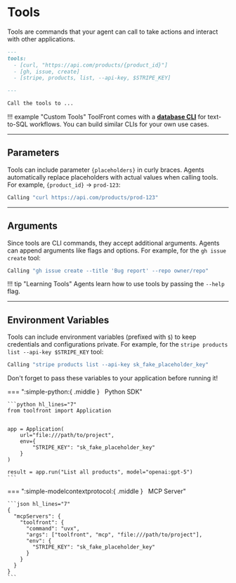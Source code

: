 # Tools

Tools are commands that your agent can call to take actions and interact with other applications.

```markdown
---
tools:
  - [curl, "https://api.com/products/{product_id}"]
  - [gh, issue, create]
  - [stripe, products, list, --api-key, $STRIPE_KEY]

---

Call the tools to ...
```


!!! example "Custom Tools"
    ToolFront comes with a **[database CLI](./database_cli.md)** for text-to-SQL workflows. You can build similar CLIs for your own use cases.


---

## Parameters

Tools can include parameter `{placeholders}` in curly braces. Agents automatically replace placeholders with actual values when calling tools. For example, `{product_id}` → `prod-123`:

```bash
Calling "curl https://api.com/products/prod-123"
```

---

## Arguments

Since tools are CLI commands, they accept additional arguments. Agents can append arguments like flags and options. For example, for the `gh issue create` tool:


```bash
Calling "gh issue create --title 'Bug report' --repo owner/repo"
```

!!! tip "Learning Tools"
    Agents learn how to use tools by passing the `--help` flag.

---

## Environment Variables

Tools can include environment variables (prefixed with `$`) to keep credentials and configurations private. For example, for the `stripe products list --api-key $STRIPE_KEY` tool:

```bash
Calling "stripe products list --api-key sk_fake_placeholder_key"
```

Don't forget to pass these variables to your application before running it!

=== ":simple-python:{ .middle } &nbsp; Python SDK"

    ```python hl_lines="7"
    from toolfront import Application


    app = Application(
        url="file:///path/to/project",
        env={
            "STRIPE_KEY": "sk_fake_placeholder_key"
        }
    )

    result = app.run("List all products", model="openai:gpt-5")
    ```

=== ":simple-modelcontextprotocol:{ .middle } &nbsp; MCP Server"

    ```json hl_lines="7"
    {
      "mcpServers": {
        "toolfront": {
          "command": "uvx",
          "args": ["toolfront", "mcp", "file:///path/to/project"],
          "env": {
            "STRIPE_KEY": "sk_fake_placeholder_key"
          }
        }
      }
    }
    ```


